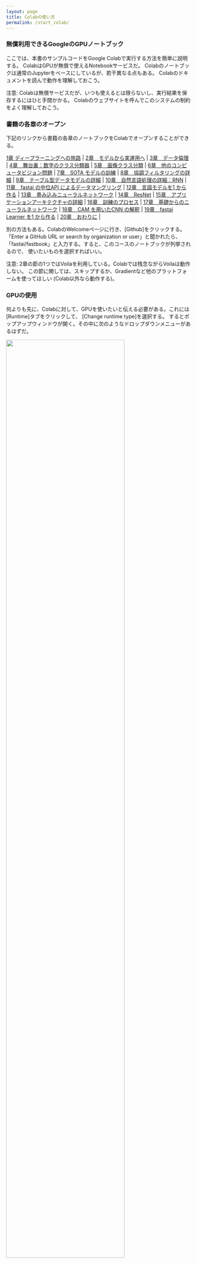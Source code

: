```yaml
---
layout: page
title: Colabの使い方
permalink: /start_colab/
---
```


### 無償利用できるGoogleのGPUノートブック

ここでは、本書のサンプルコードをGoogle Colabで実行する方法を簡単に説明する。
ColabはGPUが無償で使えるNotebookサービスだ。
Colabのノートブックは通常のJupyterをベースにしているが、若干異なる点もある。
Colabのドキュメントを読んで動作を理解しておこう。

注意: Colabは無償サービスだが、いつも使えるとは限らないし、実行結果を保存するにはひと手間かかる。
Colabのウェブサイトを呼んでこのシステムの制約をよく理解しておこう。
  
### 書籍の各章のオープン

下記のリンクから書籍の各章のノートブックをColabでオープンすることができる。


[1章 ディープラーニングへの旅路][chap01] |
[2章　モデルから実運用へ][chap02] |
[3章　データ倫理][chap03] |
[4章　舞台裏：数字のクラス分類器][chap04] |
[5章　画像クラス分類][chap05] |
[6章　他のコンピュータビジョン問題][chap06] |
[7章　SOTA モデルの訓練][chap07] |
[8章　協調フィルタリングの詳細][chap08] |
[9章　テーブル型データモデルの詳細][chap09] |
[10章　自然言語処理の詳細：RNN][chap10] |
[11章　fastai の中位API によるデータマングリング][chap11] |
[12章　言語モデルを1 から作る][chap12] |
[13章　畳み込みニューラルネットワーク][chap13] |
[14章　ResNet][chap14] |
[15章　アプリケーションアーキテクチャの詳細][chap15] |
[16章　訓練のプロセス][chap16] |
[17章　基礎からのニューラルネットワーク][chap17] |
[18章　CAM を用いたCNN の解釈][chap18] |
[19章　fastai Learner を1 から作る][chap19] |
[20章　おわりに][chap20] |

[app_jupyter]:https://colab.research.google.com/github/fastai/fastbook/blob/master/app_jupyter.ipynb
[chap01]:https://colab.research.google.com/github/fastai/fastbook/blob/master/01_intro.ipynb
[chap02]:https://colab.research.google.com/github/fastai/fastbook/blob/master/02_production.ipynb
[chap03]:https://colab.research.google.com/github/fastai/fastbook/blob/master/03_ethics.ipynb
[chap04]:https://colab.research.google.com/github/fastai/fastbook/blob/master/04_mnist_basics.ipynb
[chap05]:https://colab.research.google.com/github/fastai/fastbook/blob/master/05_pet_breeds.ipynb
[chap06]:https://colab.research.google.com/github/fastai/fastbook/blob/master/06_multicat.ipynb
[chap07]:https://colab.research.google.com/github/fastai/fastbook/blob/master/07_sizing_and_tta.ipynb
[chap08]:https://colab.research.google.com/github/fastai/fastbook/blob/master/08_collab.ipynb
[chap09]:https://colab.research.google.com/github/fastai/fastbook/blob/master/09_tabular.ipynb
[chap10]:https://colab.research.google.com/github/fastai/fastbook/blob/master/10_nlp.ipynb
[chap11]:https://colab.research.google.com/github/fastai/fastbook/blob/master/11_midlevel_data.ipynb
[chap12]:https://colab.research.google.com/github/fastai/fastbook/blob/master/12_nlp_dive.ipynb
[chap13]:https://colab.research.google.com/github/fastai/fastbook/blob/master/13_convolutions.ipynb
[chap14]:https://colab.research.google.com/github/fastai/fastbook/blob/master/14_resnet.ipynb
[chap15]:https://colab.research.google.com/github/fastai/fastbook/blob/master/15_arch_details.ipynb
[chap16]:https://colab.research.google.com/github/fastai/fastbook/blob/master/16_accel_sgd.ipynb
[chap17]:https://colab.research.google.com/github/fastai/fastbook/blob/master/17_foundations.ipynb
[chap18]:https://colab.research.google.com/github/fastai/fastbook/blob/master/18_CAM.ipynb
[chap19]:https://colab.research.google.com/github/fastai/fastbook/blob/master/19_learner.ipynb
[chap20]:https://colab.research.google.com/github/fastai/fastbook/blob/master/20_conclusion.ipynb


別の方法もある。ColabのWelcomeページに行き、[Github]をクリックする。
「Enter a GitHub URL or search by organization or user」と聞かれたら、
「fastai/fastbook」と入力する。すると、このコースのノートブックが列挙されるので、
使いたいものを選択すればいい。

注意: 2章の節の1つではVoilaを利用している。Colabでは残念ながらVoilaは動作しない。
この節に関しては、スキップするか、Gradientなど他のプラットフォームを使ってほしい
(Colab以外なら動作する)。


### GPUの使用

何よりも先に、Colabに対して、GPUを使いたいと伝える必要がある。これには[Runtime]タブをクリックして、
[Change runtime type]を選択する。
するとポップアップウィンドウが開く。その中に次のようなドロップダウンメニューがあるはずだ。
<!---
  （★赤池より）図の順番が違うように思いますので、入れ替え
-->

<img src="{{ site.baseurl }}/images/colab/03.png" width="80%">

このメニューからGPUを選択し、[Save]をクリックする。


<img src="{{ site.baseurl }}/images/colab/04.png" width="30%">

### ノートブックの設定
最初のセルには、fastaiやその他の必要なライブラリをセットアップするためのコードが書かれている。次のようなコードだ。

```python
!pip install -Uqq fastbook
import fastbook
fastbook.setup_book()
```

このセルの左側にある三角形の実行ボタンをクリックしてこのセルを実行しよう。［Ctrl］-［Enter］でも実行できる。

最初のセルを実行すると、次のように「Warning: This notebook was not authored by Google」
という警告ウィンドウがポップアップすることがある。この場合は[RUN ANYWAY]を選択すればよい。

<img src="{{ site.baseurl }}/images/colab/02.png" width="50%">


### Google Driveの利用

ColabはノートブックをGoogle Driveにセーブする。このため、セルを実行するとGoogle Driveにログインするように求めてくる。これにはGoogleアカウントが必要になる。

ログインをしたら、次のセルを実行する。このセルでは、次のようにしてインストールしたばかりの必要なライブラリをすべてインポートする。

```python
from fastbook import *
```

Google Driveへのパスは、`gdrive`という変数名で与えられる。この変数は`Path('/content/gdrive/My Drive')`を指している。
ファイルやモデルをセーブする際には、このパスの下のディレクトリを使う必要がある。

Githubからノートを開いた場合には、Google Driveにセーブする必要がある。
これには、[File]から[Save]すればよい。
次のようなポップアップが表示されるはずだ。

<img src="{{ site.baseurl }}/images/colab/09.png" width="100%">

ここで、[SAVE A COPY IN DRIVE]をクリックする。
こうすると別のタブでGoogle Driveに置かれたノートブックが開く。
セーブしたあとも作業を続けるなら新しいタブで開かれた方を使おう。
ノートブックはデフォルトでは、Google Driveの`Colab Notebooks`フォルダにセーブされる。

より高度で効率的なColabの使い方については、
この[ブログ記事](https://medium.com/@robertbracco1/configuring-google-colab-like-a-pro-d61c253f7573)を参照してほしい。
